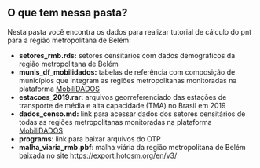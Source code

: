 ## O que tem nessa pasta?

Nesta pasta você encontra os dados para realizar tutorial de cálculo do pnt para a região metropolitana de Belém:

- **setores_rmb.rds:** setores censitários com dados demográficos da região metropolitana de Belém
- **munis_df_mobilidados:** tabelas de referência com composição de municípios que integram as regiões metropolitanas monitoradas na plataforma [MobiliDADOS](https://mobilidados.org.br/)
- **estacoes_2019.rar:** arquivos georreferenciado das estações de transporte de média e alta capacidade (TMA) no Brasil em 2019 
- **dados_censo.md:** link para acessar dados dos setores censitários de todas as regiões metropolitanas monitoradas na plataforma [MobiliDADOS](https://mobilidados.org.br/)
- **programs**: link para baixar arquivos do OTP 
- **malha_viaria_rmb.pbf**: malha viária da região metropolitana de Belém baixada no site https://export.hotosm.org/en/v3/



